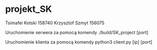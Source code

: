 # projekt_SK

Tsimafei Kotski 158740
Krzysztof Szmyt 156075

Uruchomienie serwera za pomocą komendy ./build/SK_project [port]

Uruchomienie klienta za pomocą komendy python3 client.py [ip] [port]
